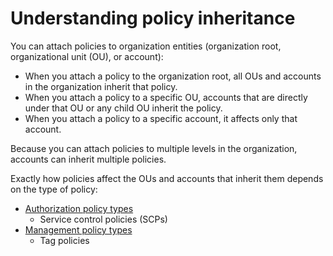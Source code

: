 # Understanding policy inheritance<a name="orgs_manage_policies-inheritance"></a>

You can attach policies to organization entities \(organization root, organizational unit \(OU\), or account\):
+ When you attach a policy to the organization root, all OUs and accounts in the organization inherit that policy\. 
+ When you attach a policy to a specific OU, accounts that are directly under that OU or any child OU inherit the policy\.
+ When you attach a policy to a specific account, it affects only that account\. 

Because you can attach policies to multiple levels in the organization, accounts can inherit multiple policies\.

Exactly how policies affect the OUs and accounts that inherit them depends on the type of policy:
+ [Authorization policy types](orgs_manage_policies_inheritance_auth.md)
  + Service control policies \(SCPs\)
+ [Management policy types](orgs_manage_policies_inheritance_mgmt.md)
  + Tag policies